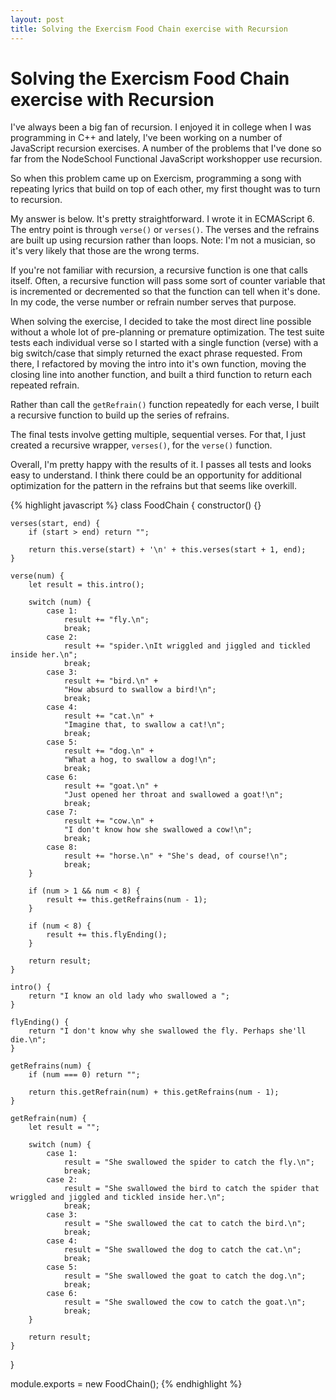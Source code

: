 ```yaml
---
layout: post
title: Solving the Exercism Food Chain exercise with Recursion
---
```


# Solving the Exercism Food Chain exercise with Recursion

I've always been a big fan of recursion.  I enjoyed it in college when I was programming in C++ and lately, I've been
working on a number of JavaScript recursion exercises.  A number of the problems that I've done so far from the NodeSchool 
Functional JavaScript workshopper use recursion.

So when this problem came up on Exercism, programming a song with repeating lyrics that build on top of each other, my first
thought was to turn to recursion.

My answer is below.  It's pretty straightforward.  I wrote it in ECMAScript 6.  The entry point is through `verse()` or
`verses()`.  The verses and the refrains are built up using recursion rather than loops.  Note: I'm not a musician, so
it's very likely that those are the wrong terms.

If you're not familiar with recursion, a recursive function is one that calls itself.  Often, a recursive function will
pass some sort of counter variable that is incremented or decremented so that the function can tell when it's done.  In
my code, the verse number or refrain number serves that purpose.

When solving the exercise, I decided to take the most direct line possible without a whole lot of pre-planning or 
premature optimization.  The test suite tests each individual verse so I started with a single function (verse) with
a big switch/case that simply returned the exact phrase requested.  From there, I refactored by moving the intro
into it's own function, moving the closing line into another function, and built a third function to return each repeated
refrain.  

Rather than call the `getRefrain()` function repeatedly for each verse, I built a recursive function to build up the 
series of refrains.

The final tests involve getting multiple, sequential verses.  For that, I just created a recursive wrapper, `verses()`, 
for the `verse()` function.

Overall, I'm pretty happy with the results of it.  I passes all tests and looks easy to understand.  I think there could
be an opportunity for additional optimization for the pattern in the refrains but that seems like overkill.


{% highlight javascript %}
class FoodChain {
    constructor() {}

    verses(start, end) {
        if (start > end) return "";

        return this.verse(start) + '\n' + this.verses(start + 1, end);
    }

    verse(num) {
        let result = this.intro();

        switch (num) {
            case 1:
                result += "fly.\n";
                break;
            case 2:
                result += "spider.\nIt wriggled and jiggled and tickled inside her.\n";
                break;
            case 3:
                result += "bird.\n" +
                "How absurd to swallow a bird!\n";
                break;
            case 4:
                result += "cat.\n" +
                "Imagine that, to swallow a cat!\n";
                break;
            case 5:
                result += "dog.\n" +
                "What a hog, to swallow a dog!\n";
                break;
            case 6:
                result += "goat.\n" +
                "Just opened her throat and swallowed a goat!\n";
                break;
            case 7:
                result += "cow.\n" +
                "I don't know how she swallowed a cow!\n";
                break;
            case 8:
                result += "horse.\n" + "She's dead, of course!\n";
                break;
        }

        if (num > 1 && num < 8) {
            result += this.getRefrains(num - 1);
        }

        if (num < 8) {
            result += this.flyEnding();
        }

        return result;
    }

    intro() {
        return "I know an old lady who swallowed a ";
    }

    flyEnding() {
        return "I don't know why she swallowed the fly. Perhaps she'll die.\n";
    }

    getRefrains(num) {
        if (num === 0) return "";

        return this.getRefrain(num) + this.getRefrains(num - 1);
    }

    getRefrain(num) {
        let result = "";

        switch (num) {
            case 1:
                result = "She swallowed the spider to catch the fly.\n";
                break;
            case 2:
                result = "She swallowed the bird to catch the spider that wriggled and jiggled and tickled inside her.\n";
                break;
            case 3:
                result = "She swallowed the cat to catch the bird.\n";
                break;
            case 4:
                result = "She swallowed the dog to catch the cat.\n";
                break;
            case 5:
                result = "She swallowed the goat to catch the dog.\n";
                break;
            case 6:
                result = "She swallowed the cow to catch the goat.\n";
                break;
        }

        return result;
    }
}

module.exports = new FoodChain();
{% endhighlight %}
